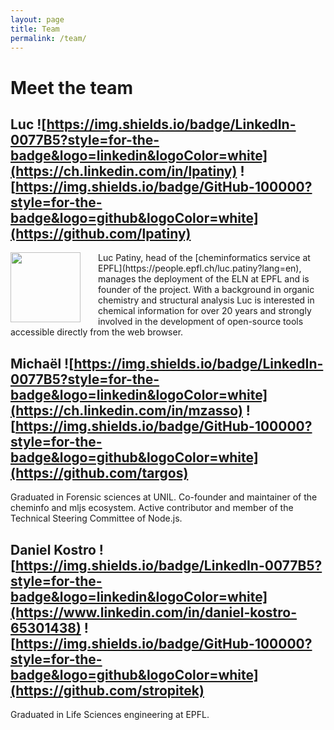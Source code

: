 ```yaml
---
layout: page
title: Team
permalink: /team/
---
```


# Meet the team

## Luc ![https://img.shields.io/badge/LinkedIn-0077B5?style=for-the-badge&logo=linkedin&logoColor=white](https://ch.linkedin.com/in/lpatiny) ![https://img.shields.io/badge/GitHub-100000?style=for-the-badge&logo=github&logoColor=white](https://github.com/lpatiny)

<img style="float: left; margin-right: 2em; width: 8em" src="../assets/img/luc.jpg">
Luc Patiny, head of the [cheminformatics service at EPFL](https://people.epfl.ch/luc.patiny?lang=en), manages the deployment of the ELN at EPFL and is founder of the project.
With a background in organic chemistry and structural analysis Luc is interested in chemical information for over 20 years and strongly involved in the development of open-source tools accessible directly from the web browser.

## Michaël ![https://img.shields.io/badge/LinkedIn-0077B5?style=for-the-badge&logo=linkedin&logoColor=white](https://ch.linkedin.com/in/mzasso) ![https://img.shields.io/badge/GitHub-100000?style=for-the-badge&logo=github&logoColor=white](https://github.com/targos)

Graduated in Forensic sciences at UNIL. Co-founder and maintainer of the cheminfo and mljs ecosystem. Active contributor and member of the Technical Steering Committee of Node.js.

## Daniel Kostro ![https://img.shields.io/badge/LinkedIn-0077B5?style=for-the-badge&logo=linkedin&logoColor=white](https://www.linkedin.com/in/daniel-kostro-65301438) ![https://img.shields.io/badge/GitHub-100000?style=for-the-badge&logo=github&logoColor=white](https://github.com/stropitek)

Graduated in Life Sciences engineering at EPFL.
